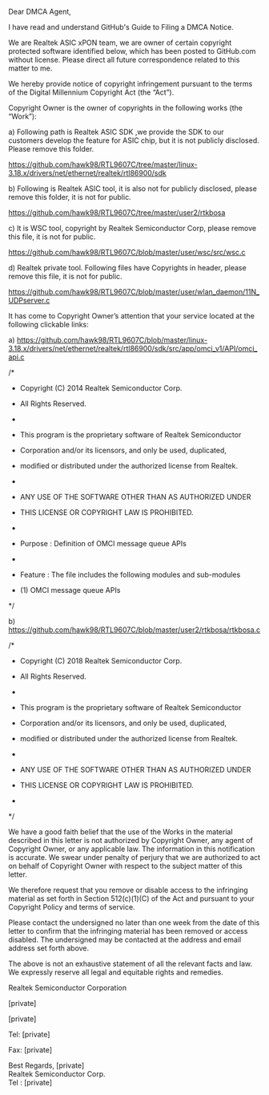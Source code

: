 Dear DMCA Agent,

I have read and understand GitHub's Guide to Filing a DMCA Notice.

We are Realtek ASIC xPON team, we are owner of certain copyright protected software identified below, which has been posted to GitHub.com without license. Please direct all future correspondence related to this matter to me.

We hereby provide notice of copyright infringement pursuant to the terms of the Digital Millennium Copyright Act (the “Act”).

Copyright Owner is the owner of copyrights in the following works (the “Work”):

 a)       Following path is Realtek ASIC SDK ,we provide the SDK to our customers develop the feature for ASIC chip, but it is not publicly disclosed. Please remove this folder.

https://github.com/hawk98/RTL9607C/tree/master/linux-3.18.x/drivers/net/ethernet/realtek/rtl86900/sdk

 b)      Following is Realtek ASIC tool, it is also not for publicly disclosed, please remove this folder, it is not for public.

https://github.com/hawk98/RTL9607C/tree/master/user2/rtkbosa

 c)       It is WSC tool, copyright by Realtek Semiconductor Corp, please remove this file, it is not for public.

https://github.com/hawk98/RTL9607C/blob/master/user/wsc/src/wsc.c

 d)      Realtek private tool. Following files have Copyrights in header, please remove this file, it is not for public.

https://github.com/hawk98/RTL9607C/blob/master/user/wlan_daemon/11N_UDPserver.c

It has come to Copyright Owner’s attention that your service located at the following clickable links:

a)       https://github.com/hawk98/RTL9607C/blob/master/linux-3.18.x/drivers/net/ethernet/realtek/rtl86900/sdk/src/app/omci_v1/API/omci_api.c

/*

* Copyright (C) 2014 Realtek Semiconductor Corp.

* All Rights Reserved.

*

* This program is the proprietary software of Realtek Semiconductor

* Corporation and/or its licensors, and only be used, duplicated,

* modified or distributed under the authorized license from Realtek.

*

* ANY USE OF THE SOFTWARE OTHER THAN AS AUTHORIZED UNDER

* THIS LICENSE OR COPYRIGHT LAW IS PROHIBITED.

*

* Purpose : Definition of OMCI message queue APIs

*

* Feature : The file includes the following modules and sub-modules

* (1) OMCI message queue APIs

*/

b)      https://github.com/hawk98/RTL9607C/blob/master/user2/rtkbosa/rtkbosa.c

/*

* Copyright (C) 2018 Realtek Semiconductor Corp.

* All Rights Reserved.

*

* This program is the proprietary software of Realtek Semiconductor

* Corporation and/or its licensors, and only be used, duplicated,

* modified or distributed under the authorized license from Realtek.

*

* ANY USE OF THE SOFTWARE OTHER THAN AS AUTHORIZED UNDER

* THIS LICENSE OR COPYRIGHT LAW IS PROHIBITED.

*

*/

We have a good faith belief that the use of the Works in the material described in this letter is not authorized by Copyright Owner, any agent of Copyright Owner, or any applicable law. The information in this notification is accurate. We swear under penalty of perjury that we are authorized to act on behalf of Copyright Owner with respect to the subject matter of this letter.

We therefore request that you remove or disable access to the infringing material as set forth in Section 512(c)(1)(C) of the Act and pursuant to your Copyright Policy and terms of service.

Please contact the undersigned no later than one week from the date of this letter to confirm that the infringing material has been removed or access disabled. The undersigned may be contacted at the address and email address set forth above.

The above is not an exhaustive statement of all the relevant facts and law. We expressly reserve all legal and equitable rights and remedies.

Realtek Semiconductor Corporation

[private]

[private]

Tel: [private]

Fax: [private]

Best Regards,
[private]  
Realtek Semiconductor Corp.  
Tel  : [private]
